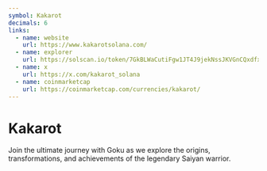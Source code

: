 ```yaml
---
symbol: Kakarot
decimals: 6
links:
  - name: website
    url: https://www.kakarotsolana.com/
  - name: explorer
    url: https://solscan.io/token/7GkBLWaCutiFgw1JT4J9jekNssJKVGnCQxdfxDM9pump
  - name: x
    url: https://x.com/kakarot_solana
  - name: coinmarketcap
    url: https://coinmarketcap.com/currencies/kakarot/
---
```


# Kakarot

Join the ultimate journey with Goku as we explore the origins, transformations, and achievements of the legendary Saiyan warrior.
